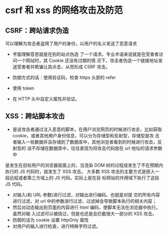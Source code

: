 # csrf 和 xss 的网络攻击及防范

## CSRF：跨站请求伪造

可以理解为攻击者盗用了用户的身份，以用户的名义发送了恶意请求

- 字面理解意思就是在别的站点伪造 了一个请求。专业术语来说就是在受害者访问一个网站时，其 Cookie 还没有过期的情 况下，攻击者伪造一个链接地址发送受害者并欺骗让其点击，从而形成 CSRF 攻击。

- 防御方式的话：使用验证码，检查 https 头部的 refer
- 使用 token
- 在 HTTP 头中自定义属性并验证。

## XSS：跨站脚本攻击

- 是说攻击者通过注入恶意的脚本，在用户浏览网页的时候进行攻击，比如获取 cookie，或者其他用户身份信息，可以分为存储型和反射型，存储型是攻 击者输入一些数据并且存储到了数据库中，其他浏览者看到的时候进行攻击，反射型的 话不存储在数据库中，往往表现为将攻击代码放在 url 地址的请求参数中

是发生在目标用户的浏览器层面上的，当渲染 DOM 树的过程成发生了不在预期内执行的 JS 代码时，就发生了 XSS 攻击。 大多数 XSS 攻击的主要方式是嵌入一段远程或者第三方域上的 JS 代码。实际上是在目 标网站的作用域下执行了这段 JS 代码。

- 对输入(和 URL 参数)进行过滤，对输出进行编码。也就是对提 交的所有内容进行过滤，对 url 中的参数进行过滤，过滤掉会导致脚本执行的相关内容；
- 然后对动态输出到页面的内容进行 html 编码，使脚本无法在浏览器中执行。虽然对输 入过滤可以被绕过，但是也还是会拦截很大一部分的 XSS 攻击。
- 防御的话为 cookie 设置 httpOnly 属性
- 对用户的输入进行检查，进行特殊字符过滤。
